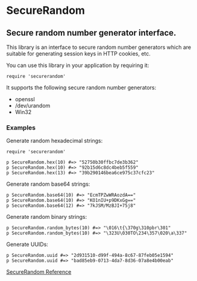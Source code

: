 # SecureRandom

## Secure random number generator interface.

This library is an interface to secure random number generators which are
suitable for generating session keys in HTTP cookies, etc.

You can use this library in your application by requiring it:

    require 'securerandom'

It supports the following secure random number generators:

*   openssl
*   /dev/urandom
*   Win32


### Examples

Generate random hexadecimal strings:

    require 'securerandom'

    p SecureRandom.hex(10) #=> "52750b30ffbc7de3b362"
    p SecureRandom.hex(10) #=> "92b15d6c8dc4beb5f559"
    p SecureRandom.hex(13) #=> "39b290146bea6ce975c37cfc23"

Generate random base64 strings:

    p SecureRandom.base64(10) #=> "EcmTPZwWRAozdA=="
    p SecureRandom.base64(10) #=> "KO1nIU+p9DKxGg=="
    p SecureRandom.base64(12) #=> "7kJSM/MzBJI+75j8"

Generate random binary strings:

    p SecureRandom.random_bytes(10) #=> "\016\t{\370g\310pbr\301"
    p SecureRandom.random_bytes(10) #=> "\323U\030TO\234\357\020\a\337"

Generate UUIDs:

    p SecureRandom.uuid #=> "2d931510-d99f-494a-8c67-87feb05e1594"
    p SecureRandom.uuid #=> "bad85eb9-0713-4da7-8d36-07a8e4b00eab"

[SecureRandom Reference](https://ruby-doc.org/stdlib-2.5.0/libdoc/securerandom/rdoc/SecureRandom.html)
